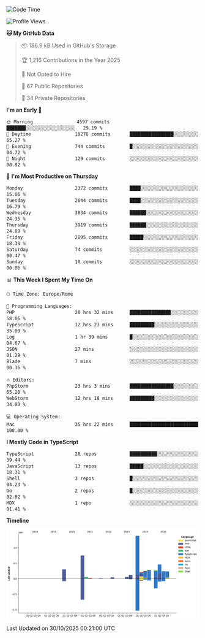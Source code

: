 <!--START_SECTION:waka-->
![Code Time](http://img.shields.io/badge/Code%20Time-6%2C357%20hrs%2014%20mins-blue)

![Profile Views](http://img.shields.io/badge/Profile%20Views-1-blue)

**🐱 My GitHub Data** 

> 📦 186.9 kB Used in GitHub's Storage 
 > 
> 🏆 1,216 Contributions in the Year 2025
 > 
> 🚫 Not Opted to Hire
 > 
> 📜 67 Public Repositories 
 > 
> 🔑 34 Private Repositories 
 > 
**I'm an Early 🐤** 

```text
🌞 Morning                4597 commits        ███████░░░░░░░░░░░░░░░░░░   29.19 % 
🌆 Daytime                10278 commits       ████████████████░░░░░░░░░   65.27 % 
🌃 Evening                744 commits         █░░░░░░░░░░░░░░░░░░░░░░░░   04.72 % 
🌙 Night                  129 commits         ░░░░░░░░░░░░░░░░░░░░░░░░░   00.82 % 
```
📅 **I'm Most Productive on Thursday** 

```text
Monday                   2372 commits        ████░░░░░░░░░░░░░░░░░░░░░   15.06 % 
Tuesday                  2644 commits        ████░░░░░░░░░░░░░░░░░░░░░   16.79 % 
Wednesday                3834 commits        ██████░░░░░░░░░░░░░░░░░░░   24.35 % 
Thursday                 3919 commits        ██████░░░░░░░░░░░░░░░░░░░   24.89 % 
Friday                   2895 commits        █████░░░░░░░░░░░░░░░░░░░░   18.38 % 
Saturday                 74 commits          ░░░░░░░░░░░░░░░░░░░░░░░░░   00.47 % 
Sunday                   10 commits          ░░░░░░░░░░░░░░░░░░░░░░░░░   00.06 % 
```


📊 **This Week I Spent My Time On** 

```text
🕑︎ Time Zone: Europe/Rome

💬 Programming Languages: 
PHP                      20 hrs 32 mins      ███████████████░░░░░░░░░░   58.06 % 
TypeScript               12 hrs 23 mins      █████████░░░░░░░░░░░░░░░░   35.00 % 
Log                      1 hr 39 mins        █░░░░░░░░░░░░░░░░░░░░░░░░   04.67 % 
JSON                     27 mins             ░░░░░░░░░░░░░░░░░░░░░░░░░   01.29 % 
Blade                    7 mins              ░░░░░░░░░░░░░░░░░░░░░░░░░   00.36 % 

🔥 Editors: 
PhpStorm                 23 hrs 3 mins       ████████████████░░░░░░░░░   65.20 % 
WebStorm                 12 hrs 18 mins      █████████░░░░░░░░░░░░░░░░   34.80 % 

💻 Operating System: 
Mac                      35 hrs 22 mins      █████████████████████████   100.00 % 
```

**I Mostly Code in TypeScript** 

```text
TypeScript               28 repos            ██████████░░░░░░░░░░░░░░░   39.44 % 
JavaScript               13 repos            █████░░░░░░░░░░░░░░░░░░░░   18.31 % 
Shell                    3 repos             █░░░░░░░░░░░░░░░░░░░░░░░░   04.23 % 
Go                       2 repos             █░░░░░░░░░░░░░░░░░░░░░░░░   02.82 % 
MDX                      1 repo              ░░░░░░░░░░░░░░░░░░░░░░░░░   01.41 % 
```



**Timeline**

![Lines of Code chart](https://raw.githubusercontent.com/frnwtr/frnwtr/main/assets/bar_graph.png)


 Last Updated on 30/10/2025 00:21:00 UTC
<!--END_SECTION:waka-->